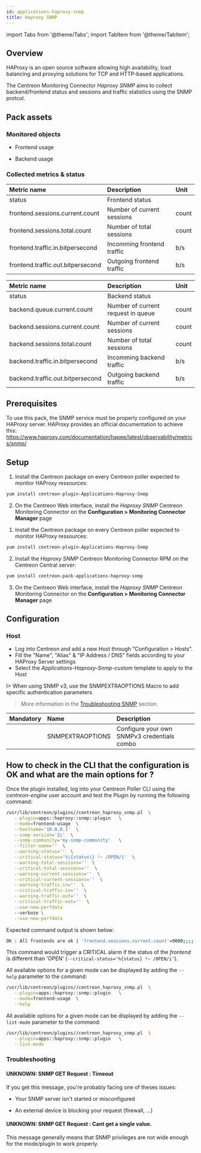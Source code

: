 ```yaml
---
id: applications-haproxy-snmp
title: Haproxy SNMP
---
```

import Tabs from '@theme/Tabs';
import TabItem from '@theme/TabItem';


## Overview

HAProxy is an open source software allowing high availability, load balancing 
and proxying solutions for TCP and HTTP-based applications.

The Centreon Monitoring Connector *Haproxy SNMP* aims to collect backend/frontend status
and sessions and traffic statistics using the SNMP protcol.

## Pack assets

### Monitored objects

* Frontend usage 

* Backend usage

### Collected metrics & status

<Tabs groupId="sync">
<TabItem value="Frontend-Usage" label="Frontend-Usage">

| Metric name                       | Description                | Unit  |
|:----------------------------------|:---------------------------|:------|
| status                            | Frontend status            |       |
| frontend.sessions.current.count   | Number of current sessions | count |
| frontend.sessions.total.count     | Number of total sessions   | count |
| frontend.traffic.in.bitpersecond  | Incomming frontend traffic | b/s   |
| frontend.traffic.out.bitpersecond | Outgoing frontend traffic  | b/s   |

</TabItem>
<TabItem value="Backend-Usage" label="Backend-Usage">

| Metric name                      | Description                        | Unit  |
|:---------------------------------|:-----------------------------------|:------|
| status                           | Backend status                     |       |
| backend.queue.current.count      | Number of current request in queue | count |
| backend.sessions.current.count   | Number of current sessions         | count |
| backend.sessions.total.count     | Number of total sessions           | count |
| backend.traffic.in.bitpersecond  | Incomming backend traffic          | b/s   |
| backend.traffic.out.bitpersecond | Outgoing backend traffic           | b/s   |

</TabItem>
</Tabs>

## Prerequisites

To use this pack, the SNMP service must be properly configured on your HAProxy 
server. HAProxy provides an official documentation to achieve this:
https://www.haproxy.com/documentation/hapee/latest/observability/metrics/snmp/

## Setup

<Tabs groupId="sync">
<TabItem value="Online License" label="Online License">

1. Install the Centreon package on every Centreon poller expected to monitor HAProxy ressources:

```bash
yum install centreon-plugin-Applications-Haproxy-Snmp
```

2. On the Centreon Web interface, install the *Haproxy SNMP* Centreon Monitoring Connector on the **Configuration > Monitoring Connector Manager** page

</TabItem>
<TabItem value="Offline License" label="Offline License">

1. Install the Centreon package on every Centreon poller expected to monitor HAProxy ressources:

```bash
yum install centreon-plugin-Applications-Haproxy-Snmp
```

2. Install the *Haproxy SNMP* Centreon Monitoring Connector RPM on the Centreon Central server:

```bash
yum install centreon-pack-applications-haproxy-snmp
```

3. On the Centreon Web interface, install the *Haproxy SNMP* Centreon Monitoring Connector on the **Configuration > Monitoring Connector Manager** page

</TabItem>
</Tabs>

## Configuration

### Host

 * Log into Centreon and add a new Host through "Configuration > Hosts".
 * Fill the "Name", "Alias" & "IP Address / DNS" fields according to your HAProxy Server settings
 * Select the *Applications-Haproxy-Snmp-custom* template to apply to the Host

I> When using SNMP v3, use the SNMPEXTRAOPTIONS Macro to add specific authentication parameters 
> More information in the [Troubleshooting SNMP](../getting-started/how-to-guides/troubleshooting-plugins.md#snmpv3-options-mapping) section.

| Mandatory | Name             | Description                                 |
|:----------|:-----------------|:--------------------------------------------|
|           | SNMPEXTRAOPTIONS | Configure your own SNMPv3 credentials combo |

## How to check in the CLI that the configuration is OK and what are the main options for ? 

 Once the plugin installed, log into your Centreon Poller CLI using the 
 *centreon-engine* user account and test the Plugin by running the following 
 command:

 ```bash
 /usr/lib/centreon/plugins//centreon_haproxy_snmp.pl  \
    --plugin=apps::haproxy::snmp::plugin   \
    --mode=frontend-usage  \
    --hostname='10.0.0.1'  \
    --snmp-version='2c'  \
    --snmp-community='my-snmp-community'   \
    --filter-name=''  \
    --warning-status=''  \
    --critical-status='%\{status\} !~ /OPEN/i'  \
    --warning-total-sessions=''  \
    --critical-total-sessions=''  \
    --warning-current-sessions=''  \
    --critical-current-sessions=''  \
    --warning-traffic-in=''  \
    --critical-traffic-in=''  \
    --warning-traffic-out=''  \
    --critical-traffic-out=''  \
    --use-new-perfdata
    --verbose \
    --use-new-perfdata
 ```

 Expected command output is shown below:

 ```bash
OK : All frontends are ok | 'frontend.sessions.current.count'=9000;;;; 'frontend.sessions.total.count'=9000;;;; 'frontend.traffic.in.bitpersecond'=9000b/s;;;; 'frontend.traffic.out.bitpersecond'=9000b/s;;;;
 ```

This command would trigger a CRITICAL alarm if the status of the *frontend* is 
different than 'OPEN' (```--critical-status='%{status} !~ /OPEN/i'```).

 All available options for a given mode can be displayed by adding the 
```--help``` parameter to the command:

 ```bash
 /usr/lib/centreon/plugins//centreon_haproxy_snmp.pl  \
    --plugin=apps::haproxy::snmp::plugin   \
    --mode=frontend-usage  \
    --help
 ```

 All available options for a given mode can be displayed by adding the 
```--list-mode``` parameter to the command:

 ```bash
 /usr/lib/centreon/plugins//centreon_haproxy_snmp.pl  \
    --plugin=apps::haproxy::snmp::plugin   \
    --list-mode
 ```

### Troubleshooting
 
#### UNKNOWN: SNMP GET Request : Timeout

If you get this message, you're probably facing one of theses issues:

* Your SNMP server isn't started or misconfigured

* An external device is blocking your request (firewall, ...)

#### UNKNOWN: SNMP GET Request : Cant get a single value.

This message generally means that SNMP privileges are not wide enough for the
mode/plugin to work properly.